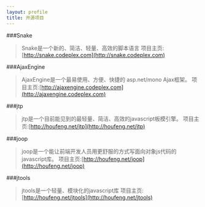 ```yaml
---
layout: profile
title: 开源项目
---
```


###Snake
>Snake是一个新的、简洁、轻量、高效的脚本语言
>项目主页:[http://snake.codeplex.com](http://snake.codeplex.com)

###AjaxEngine
>AjaxEngine是一个最易使用、方便、快捷的 asp.net/mono Ajax框架。
>项目主页:[http://ajaxengine.codeplex.com](http://ajaxengine.codeplex.com)

###jtp
>jtp是一个目前能见到的最轻量、简洁、高效的javascript板模引擎。
>项目主页:[http://houfeng.net/jtp](http://houfeng.net/jtp)

###joop
>joop是一个能让前端开发人员用更舒服的方式写面向对象js代码的javascript库。
>项目主页:[http://houfeng.net/joop](http://houfeng.net/joop)

###jtools
>jtools是一个轻量、模块化的javascript库
>项目主页:[http://houfeng.net/jtools](http://houfeng.net/jtools)


